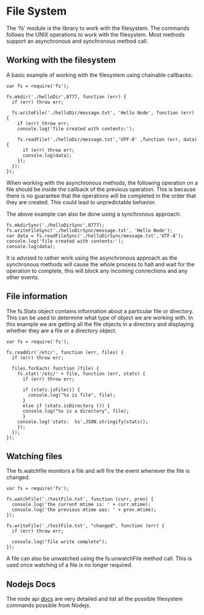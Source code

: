 
# File System

 The 'fs' module is the library to work with the filesystem. The commands follows the UNIX operations to work with the filesystem. 
 Most methods support an asynchronous and synchronous method call. 
 
## Working with the filesystem

 A basic example of working with the filesystem using chainable callbacks:
    
    var fs = require('fs');

    fs.mkdir('./helloDir',0777, function (err) {
      if (err) throw err;

      fs.writeFile('./helloDir/message.txt', 'Hello Node', function (err) {
        if (err) throw err;
        console.log('file created with contents:');

        fs.readFile('./helloDir/message.txt','UTF-8' ,function (err, data) {
          if (err) throw err;
          console.log(data);
        });
      });
    });
  
  When working with the asynchronous methods, the following operation on a file should be inside the callback of the previous operation.
  This is because there is no guarantee that the operations will be completed in the order that they are created. This could lead to
  unpredictable behavior.
 
  The above example can also be done using a synchronous approach:

    fs.mkdirSync('./helloDirSync',0777);
    fs.writeFileSync('./helloDirSync/message.txt', 'Hello Node');
    var data = fs.readFileSync('./helloDirSync/message.txt','UTF-8');
    console.log('file created with contents:');
    console.log(data);

  It is advised to rather work using the asynchronous approach as the synchronous methods will cause the whole process to halt and wait
  for the operation to complete, this will block any incoming connections and any other events.

## File information
  
  The fs.Stats object contains information about a particular file or directory. This can be used to determine what type of object we
  are working with. In this example we are getting all the file objects in a directory and displaying whether they are a file or a
  directory object.

    var fs = require('fs');

    fs.readdir('/etc/', function (err, files) {
      if (err) throw err;

      files.forEach( function (file) {
        fs.stat('/etc/' + file, function (err, stats) {
          if (err) throw err;

          if (stats.isFile()) {
            console.log("%s is file", file);
          }
          else if (stats.isDirectory ()) {
          console.log("%s is a directory", file);
          }    
        console.log('stats:  %s',JSON.stringify(stats));
        });
      });
    });

 
## Watching files

  The fs.watchfile monitors a file and will fire the event whenever the file is changed.

    var fs = require('fs');

    fs.watchFile('./testFile.txt', function (curr, prev) {
      console.log('the current mtime is: ' + curr.mtime);
      console.log('the previous mtime was: ' + prev.mtime);
    });

    fs.writeFile('./testFile.txt', "changed", function (err) {
      if (err) throw err;

      console.log("file write complete");   
    });

  A file can also be unwatched using the fs.unwatchFile method call. This is used once watching of a file is no longer required.


## Nodejs Docs

  The node api [docs](http://nodejs.org/api.html#file-system-106) are very detailed and list all the possible filesystem commands
  possible from Nodejs.


  


  

    
